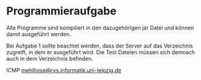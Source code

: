 # Programmieraufgabe

Alle Programme sind kompiliert in den dazugehörigen jar Datei und 
können damit ausgeführt werden. 

Bei Aufgabe 1 sollte beachtet werden, dass der Server auf das
Verzeichnis zugreift, in dem er ausgeführt wird. Die Test Dateien
müssen sich demnach auch in dem Verzeichnis befinden.

ICMP
mehlhose@rvs.informatik.uni-leipzig.de